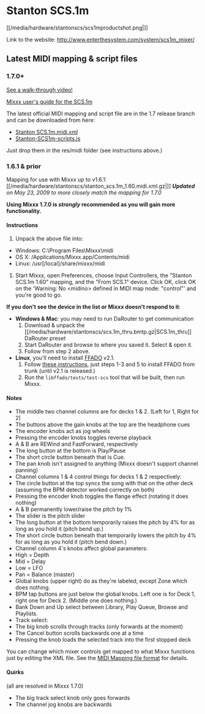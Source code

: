 # Stanton SCS.1m

[[/media/hardware/stantonscs/scs1mproductshot.png|]]

Link to the website: <http://www.enterthesystem.com/system/scs1m_mixer/>

## Latest MIDI mapping & script files

### 1.7.0+

[See a walk-through video\!](http://www.youtube.com/watch?v=crJksOEuTx0)

[Mixxx user's guide for the SCS.1m](stanton_scs.1m_mixxx_user_guide)

The latest official MIDI mapping and script file are in the 1.7 release
branch and can be downloaded from here:

  - [Stanton
    SCS.1m.midi.xml](http://bazaar.launchpad.net/%7Emixxxdevelopers/mixxx/release-1.6.2/download/head%3A/stantonscs.1m.midi.x-20090413052950-0s8dvnvezkl3lrrh-1/Stanton%20SCS.1m.midi.xml)
  - [Stanton-SCS1m-scripts.js](http://bazaar.launchpad.net/%7Emixxxdevelopers/mixxx/release-1.6.2/download/head%3A/stantonscs1mscripts.-20090413052950-0s8dvnvezkl3lrrh-2/Stanton-SCS1m-scripts.js)

Just drop them in the res/midi folder (see instructions above.)

### 1.6.1 & prior

Mapping for use with Mixxx up to v1.6.1:
[[/media/hardware/stantonscs/stanton_scs.1m_1.60.midi.xml.gz|]] ***Updated**
on May 23, 2009 to more closely match the mapping for 1.7.0*

**Using Mixxx 1.7.0 is *strongly* recommended as you will gain more
functionality.**

#### Instructions

1.  Unpack the above file into:

<!-- end list -->

  - Windows: C:\\Program Files\\Mixxx\\midi
  - OS X: /Applications/Mixxx.app/Contents/midi
  - Linux: /usr\[/local\]/share/mixxx/midi

<!-- end list -->

1.  Start Mixxx, open Preferences, choose Input Controllers, the
    "Stanton SCS.1m 1.60" mapping, and the "From SCS.1" device. Click
    OK, click OK on the 'Warning: No \<midino\> defined in MIDI map
    node: "control"' and you're good to go.

**If you don't see the device in the list or Mixxx doesn't respond to
it**:

  - **Windows & Mac**: you may need to run DaRouter to get communication
    1.  Download & unpack the
        [[/media/hardware/stantonscs/scs.1m_thru.bmtp.gz|SCS.1m\_thru]]
        DaRouter preset
    2.  Start DaRouter and browse to where you saved it. Select & open
        it.
    3.  Follow from step 2 above.
  - **Linux**, you'll need to install [FFADO](http://www.ffado.org)
    v2.1.
    1.  Follow [these
        instructions](http://subversion.ffado.org/wiki/InstallingFfadoFromSource),
        just steps 1-3 and 5 to install FFADO from trunk (until v2.1 is
        released.)
    2.  Run the `libffado/tests/test-scs` tool that will be built, then
        run Mixxx.

#### Notes

  - The middle two channel columns are for decks 1 & 2. (Left for 1,
    Right for 2)
  - The buttons above the gain knobs at the top are the headphone cues
  - The encoder knobs act as jog wheels
  - Pressing the encoder knobs toggles reverse playback
  - A & B are REWind and FastForward, respectively
  - The long button at the bottom is Play/Pause
  - The short circle button beneath that is Cue.
  - The pan knob isn't assigned to anything (Mixxx doesn't support
    channel panning)
  - Channel columns 1 & 4 control things for decks 1 & 2 respectively:
  - The circle button at the top syncs the song with that on the other
    deck (assuming the BPM detector worked correctly on both)
  - Pressing the encoder knob toggles the flange effect (rotating it
    does nothing)
  - A & B permanently lower/raise the pitch by 1%
  - The slider is the pitch slider
  - The long button at the bottom temporarily raises the pitch by 4% for
    as long as you hold it (pitch bend up.)
  - The short circle button beneath that temporarily lowers the pitch by
    4% for as long as you hold it (pitch bend down.)
  - Channel column 4's knobs affect global parameters:
  - High = Depth
  - Mid = Delay
  - Low = LFO
  - Pan = Balance (master)
  - Global knobs (upper right) do as they're labeled, except Zone which
    does nothing.
  - BPM tap buttons are just below the global knobs. Left one is for
    Deck 1, right one for Deck 2. (Middle one does nothing.)
  - Bank Down and Up select between Library, Play Queue, Browse and
    Playlists.
  - Track select:
  - The big knob scrolls through tracks (only forwards at the moment)
  - The Cancel button scrolls backwards one at a time
  - Pressing the knob loads the selected track into the first stopped
    deck

You can change which mixer controls get mapped to what Mixxx functions
just by editing the XML file. See the [MIDI Mapping file
format](midi_controller_mapping_file_format#old_format_before_schema_versioning_mixxx_1.6.1_and_prior)
for details.

#### Quirks

(all are resolved in Mixxx 1.7.0)

  - The big track select knob only goes forwards
  - The channel jog knobs are backwards
